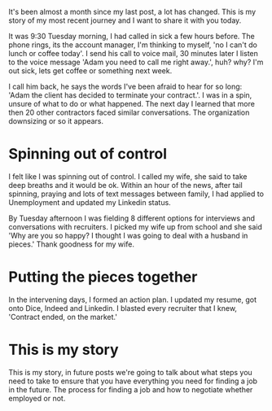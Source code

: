 It's been almost a month since my last post, a lot has changed. This is my story of my most recent journey and I want to share it with you today.

It was 9:30 Tuesday morning, I had called in sick a few hours before. The phone rings, its the account manager, I'm thinking to myself, 'no I can't do lunch or coffee today'. I send his call to voice mail, 30 minutes later I listen to the voice message 'Adam you need to call me right away.', huh? why? I'm out sick, lets get coffee or something next week.

I call him back, he says the words I've been afraid to hear for so long: 'Adam the client has decided to terminate your contract.'. I was in a spin, unsure of what to do or what happened. The next day I learned that more then 20 other contractors faced similar conversations. The organization downsizing or so it appears.

# Spinning out of control

I felt like I was spinning out of control. I called my wife, she said to take deep breaths and it would be ok. Within an hour of the news, after tail spinning, praying and lots of text messages between family, I had applied to Unemployment and updated my Linkedin status.

By Tuesday afternoon I was fielding 8 different options for interviews and conversations with recruiters. I picked my wife up from school and she said 'Why are you so happy? I thought I was going to deal with a husband in pieces.' Thank goodness for my wife.

# Putting the pieces together

In the intervening days, I formed an action plan. I updated my resume, got onto Dice, Indeed and Linkedin. I blasted every recruiter that I knew, 'Contract ended, on the market.'


# This is my story

This is my story, in future posts we're going to talk about what steps you need to take to ensure that you have everything you need for finding a job in the future. The process for finding a job and how to negotiate whether employed or not.
